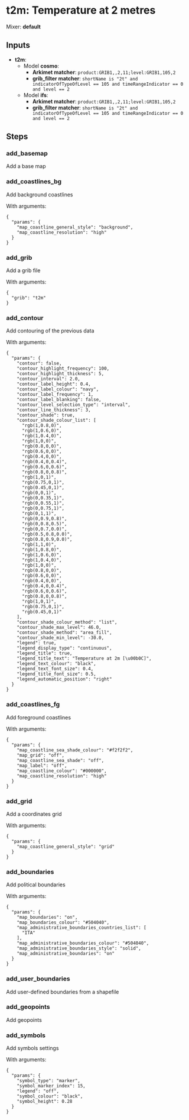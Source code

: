 # t2m: Temperature at 2 metres

Mixer: **default**

## Inputs

* **t2m**:
    * Model **cosmo**:
        * **Arkimet matcher**: `product:GRIB1,,2,11;level:GRIB1,105,2`
        * **grib_filter matcher**: `shortName is "2t" and indicatorOfTypeOfLevel == 105 and timeRangeIndicator == 0 and level == 2`
    * Model **ifs**:
        * **Arkimet matcher**: `product:GRIB1,,2,11;level:GRIB1,105,2`
        * **grib_filter matcher**: `shortName is "2t" and indicatorOfTypeOfLevel == 105 and timeRangeIndicator == 0 and level == 2`

## Steps

### add_basemap

Add a base map


### add_coastlines_bg

Add background coastlines

With arguments:
```
{
  "params": {
    "map_coastline_general_style": "background",
    "map_coastline_resolution": "high"
  }
}
```

### add_grib

Add a grib file

With arguments:
```
{
  "grib": "t2m"
}
```

### add_contour

Add contouring of the previous data

With arguments:
```
{
  "params": {
    "contour": false,
    "contour_highlight_frequency": 100,
    "contour_highlight_thickness": 5,
    "contour_interval": 2.0,
    "contour_label_height": 0.4,
    "contour_label_colour": "navy",
    "contour_label_frequency": 1,
    "contour_label_blanking": false,
    "contour_level_selection_type": "interval",
    "contour_line_thickness": 3,
    "contour_shade": true,
    "contour_shade_colour_list": [
      "rgb(1,0.8,0)",
      "rgb(1,0.6,0)",
      "rgb(1,0.4,0)",
      "rgb(1,0,0)",
      "rgb(0.8,0,0)",
      "rgb(0.6,0,0)",
      "rgb(0.4,0,0)",
      "rgb(0.4,0,0.4)",
      "rgb(0.6,0,0.6)",
      "rgb(0.8,0,0.8)",
      "rgb(1,0,1)",
      "rgb(0.75,0,1)",
      "rgb(0.45,0,1)",
      "rgb(0,0,1)",
      "rgb(0,0.35,1)",
      "rgb(0,0.55,1)",
      "rgb(0,0.75,1)",
      "rgb(0,1,1)",
      "rgb(0,0.9,0.8)",
      "rgb(0,0.8,0.5)",
      "rgb(0,0.7,0.0)",
      "rgb(0.5,0.8,0.0)",
      "rgb(0.8,0.9,0.0)",
      "rgb(1,1,0)",
      "rgb(1,0.8,0)",
      "rgb(1,0.6,0)",
      "rgb(1,0.4,0)",
      "rgb(1,0,0)",
      "rgb(0.8,0,0)",
      "rgb(0.6,0,0)",
      "rgb(0.4,0,0)",
      "rgb(0.4,0,0.4)",
      "rgb(0.6,0,0.6)",
      "rgb(0.8,0,0.8)",
      "rgb(1,0,1)",
      "rgb(0.75,0,1)",
      "rgb(0.45,0,1)"
    ],
    "contour_shade_colour_method": "list",
    "contour_shade_max_level": 46.0,
    "contour_shade_method": "area_fill",
    "contour_shade_min_level": -30.0,
    "legend": true,
    "legend_display_type": "continuous",
    "legend_title": true,
    "legend_title_text": "Temperature at 2m [\u00b0C]",
    "legend_text_colour": "black",
    "legend_text_font_size": 0.4,
    "legend_title_font_size": 0.5,
    "legend_automatic_position": "right"
  }
}
```

### add_coastlines_fg

Add foreground coastlines

With arguments:
```
{
  "params": {
    "map_coastline_sea_shade_colour": "#f2f2f2",
    "map_grid": "off",
    "map_coastline_sea_shade": "off",
    "map_label": "off",
    "map_coastline_colour": "#000000",
    "map_coastline_resolution": "high"
  }
}
```

### add_grid

Add a coordinates grid

With arguments:
```
{
  "params": {
    "map_coastline_general_style": "grid"
  }
}
```

### add_boundaries

Add political boundaries

With arguments:
```
{
  "params": {
    "map_boundaries": "on",
    "map_boundaries_colour": "#504040",
    "map_administrative_boundaries_countries_list": [
      "ITA"
    ],
    "map_administrative_boundaries_colour": "#504040",
    "map_administrative_boundaries_style": "solid",
    "map_administrative_boundaries": "on"
  }
}
```

### add_user_boundaries

Add user-defined boundaries from a shapefile


### add_geopoints

Add geopoints


### add_symbols

Add symbols settings

With arguments:
```
{
  "params": {
    "symbol_type": "marker",
    "symbol_marker_index": 15,
    "legend": "off",
    "symbol_colour": "black",
    "symbol_height": 0.28
  }
}
```

